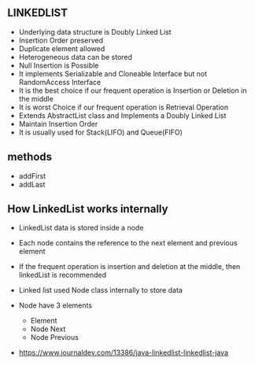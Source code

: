 ## LINKEDLIST- Underlying data structure is Doubly Linked List- Insertion Order preserved- Duplicate element allowed- Heterogeneous data can be stored- Null Insertion is Possible- It implements Serializable and Cloneable Interface but not RandomAccess Interface- It is the best choice if our frequent operation is Insertion or Deletion in the middle- It is worst Choice if our frequent operation is Retrieval Operation- Extends AbstractList class and Implements a Doubly Linked List- Maintain Insertion Order- It is usually used for Stack(LIFO) and Queue(FIFO)## methods- addFirst- addLast## How LinkedList works internally- LinkedList data is stored inside a node- Each node contains the reference to the next element and previous element- If the frequent operation is insertion and deletion at the middle, then linkedList is recommended- Linked list used Node class internally to store data- Node have 3 elements    - Element    - Node<E> Next    - Node<E> Previous- https://www.journaldev.com/13386/java-linkedlist-linkedlist-java